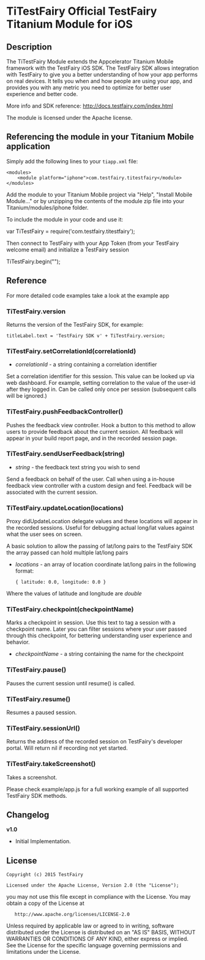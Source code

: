 # TiTestFairy Official TestFairy Titanium Module for iOS

## Description

The TiTestFairy Module extends the Appcelerator Titanium Mobile framework with the TestFairy iOS SDK. The TestFairy SDK allows integration with TestFairy to give you a better understanding of how your app performs on real devices. It tells you when and how people are using your app, and provides you with any metric you need to optimize for better user experience and better code.

More info and SDK reference: http://docs.testfairy.com/index.html


The module is licensed under the Apache license.


## Referencing the module in your Titanium Mobile application ##

Simply add the following lines to your `tiapp.xml` file:
    
    <modules>
        <module platform="iphone">com.testfairy.titestfairy</module> 
    </modules>

Add the module to your Titanium Mobile project via "Help", "Install Mobile Module..." or by unzipping the contents of the module zip file into your Titanium/modules/iphone folder.

To include the module in your code and use it:

var TiTestFairy = require('com.testfairy.titestfairy');

Then connect to TestFairy with your App Token (from your TestFairy welcome email) and initialize a TestFairy session

TiTestFairy.begin("<your API APP token>");


## Reference

For more detailed code examples take a look at the example app

### TiTestFairy.version

Returns the version of the TestFairy SDK, for example:

`titleLabel.text = 'TestFairy SDK v' + TiTestFairy.version;`


### TiTestFairy.setCorrelationId(correlationId)

* *correlationId* - a string containing a correlation identifier

Set a correlation identifier for this session. This value can be looked up via web dashboard. For example, setting correlation to the value of the user-id after they logged in. Can be called only once per session (subsequent calls will be ignored.)


### TiTestFairy.pushFeedbackController()

Pushes the feedback view controller. Hook a button to this method to allow users to provide feedback about the current session. All feedback will appear in your build report page, and in the recorded session page.


### TiTestFairy.sendUserFeedback(string)

* *string* - the feedback text string you wish to send 

Send a feedback on behalf of the user. Call when using a in-house feedback view controller with a custom design and feel. Feedback will be associated with the current session.


### TiTestFairy.updateLocation(locations)

Proxy didUpdateLocation delegate values and these locations will appear in the recorded sessions. Useful for debugging actual long/lat values against what the user sees on screen.

A basic solution to allow the passing of lat/long pairs to the TestFairy SDK the array passed can hold multiple lat/long pairs

* *locations* - an array of location coordinate lat/long pairs in the following format:

    `{
        latitude: 0.0,
        longitude: 0.0
    }`

Where the values of latitude and longitude are *double* 


### TiTestFairy.checkpoint(checkpointName)

Marks a checkpoint in session. Use this text to tag a session with a checkpoint name. Later you can filter sessions where your user passed through this checkpoint, for bettering understanding user experience and behavior.

* *checkpointName* - a string containing the name for the checkpoint


### TiTestFairy.pause()

Pauses the current session until resume() is called.


### TiTestFairy.resume()

Resumes a paused session.


### TiTestFairy.sessionUrl()

Returns the address of the recorded session on TestFairy's developer portal. Will return nil if recording not yet started.


### TiTestFairy.takeScreenshot()

Takes a screenshot.



Please check example/app.js for a full working example of all supported TestFairy SDK methods.



## Changelog

**v1.0**    

* Initial Implementation. 




## License

    Copyright (c) 2015 TestFairy

    Licensed under the Apache License, Version 2.0 (the "License");
   you may not use this file except in compliance with the License.
   You may obtain a copy of the License at

       http://www.apache.org/licenses/LICENSE-2.0

   Unless required by applicable law or agreed to in writing, software
   distributed under the License is distributed on an "AS IS" BASIS,
   WITHOUT WARRANTIES OR CONDITIONS OF ANY KIND, either express or implied.
   See the License for the specific language governing permissions and
   limitations under the License.
